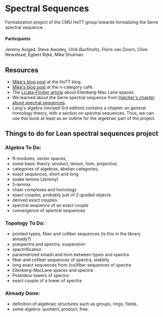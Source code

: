 # Spectral Sequences

Formalization project of the CMU HoTT group towards formalizing the Serre spectral sequence. 

#### Participants 
Jeremy Avigad, Steve Awodey, Ulrik Buchholtz, Floris van Doorn, Clive Newstead, Egbert Rijke, Mike Shulman.

## Resources
- [Mike's blog post](http://homotopytypetheory.org/2013/08/08/spectral-sequences/) at the HoTT blog.
- [Mike's blog post](https://golem.ph.utexas.edu/category/2013/08/what_is_a_spectral_sequence.html) at the n-category café.
- The [Licata-Finster article](http://dlicata.web.wesleyan.edu/pubs/lf14em/lf14em.pdf) about Eilenberg-Mac Lane spaces.
- We learned about the Serre spectral sequence from [Hatcher's chapter about spectral sequences](https://www.math.cornell.edu/~hatcher/SSAT/SSATpage.html).
- Lang's algebra (revised 3rd edition) contains a chapter on general homology theory, with a section on spectral sequences. Thus, we can use this book at least as an outline for the algebraic part of the project.

## Things to do for Lean spectral sequences project

### Algebra To Do:
- R-modules, vector spaces,
- some basic theory: product, tensor, hom, projective,
- categories of algebras, abelian categories,
- exact sequences, short and long
- snake lemma (Jeremy) 
- 5-lemma
- chain complexes and homology
- exact couples, probably just of Z-graded objects
- derived exact couples
- spectral sequence of an exact couple
- convergence of spectral sequences

### Topology To Do:
- pointed types, fiber and cofiber sequences (is this in the library already?)
- prespectra and spectra, suspension
- spectrification
- parametrized smash and hom between types and spectra
- fiber and cofiber sequences of spectra, stability
- long exact sequences from (co)fiber sequences of spectra
- Eilenberg-MacLane spaces and spectra
- Postnikov towers of spectra
- exact couple of a tower of spectra

### Already Done:
- definition of algebraic structures such as groups, rings, fields, 
- some algebra: quotient, product, free.
